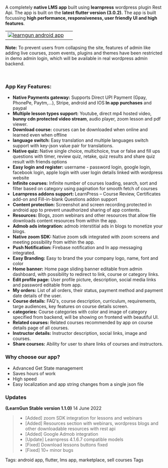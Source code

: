 <p>A completely <strong>native LMS app</strong> built using <strong>learnpress</strong> wordpress plugin Rest Api. The app is built on the <strong>latest flutter version (3.0.2).</strong> The app is built focussing <strong>high performance, responsiveness, user friendly UI and high features</strong>.</p>

<table>
		<tr>
			<td><a href="https://play.google.com/store/apps/details?id=com.learngun.courses"><img alt="learngun android app" src="https://lh3.googleusercontent.com/pw/AM-JKLWsarAJQ5WSauMy77yA4biexdVYoyazfBr-aV6GL3wgrZWnPsZx7lxx6jiieNKBeokhCfIFS8a_7KsRu7qDrYHq7N-3MW5vWJtMTV1i9NQJDp3RKxmOxmPRzoT7ZCOly8xieWrgczXoxmEJshNypFJB=w640-h189-no?authuser=0" /></a></td>
			<td>&nbsp;</td>
		</tr>
		
</table>

<p><strong>Note:</strong> To prevent users from collapsing the site, features of admin like adding live courses, zoom events, plugins and themes have been restricted in demo admin login, which will be available in real wordpress admin backend.</p>

<p><img alt="" src="https://lh3.googleusercontent.com/pw/AM-JKLXPivzOru_lMRoyQTVQQaszg7uH6gNR4TD8vQ-SGKK8ohzvLbW-Yw5ESUY_Ie5dFSb1TOiLkKWnNN5Fua9kHO5PNZMC1jyT0qpxhF2p6yssrdLYh-lZKFWQXXCV16cQ9ipHxwEkgocjsncdPwDpWgg=w1000-h1797-no?authuser=0" /> <img alt="" src="https://lh3.googleusercontent.com/pw/AM-JKLU3GGxs4MveiLEWQ5UeAW45I6dJcfbubRum_u_YLmjztSe9KZMLERbY1abqGEEtKhkmUjCKy4jylD1cIW1evA4ZBoZPDzHIwJ35o95iZmXpmC198CCFVNUECdHYxagYQjo0WjdR1xYbqYrgY6NPWwI=w1080-h2330-no?authuser=0" /> <img alt="" src="https://lh3.googleusercontent.com/pw/AM-JKLVcXmlQ21Crt3mnmcKH-FgCQUxNkoau9R9ymbU3SD6IKy5oMmw6FMWNxRuvSpAjdU9nQy5KaNRrNygYKZXAOAG1u956vPedj9q5yMRDvMflcuXQjhh10pC6sFy9g-jyz1ultu1FL7AB9awL-rO5IiA=w1080-h2330-no?authuser=0" /> <img alt="" src="https://lh3.googleusercontent.com/pw/AM-JKLWhoEJGmlUxzSS-31PkLWwt1twm7lc5tAg-1GdQ-PEghvRtt73XM_taCoIMgmZGZ19Q95kZTzhD8jSeA2jTE9QBSqrSLc-VP3aWVHt3-gpy6B7ma57uZZW27-4AFqKCN9jsI0HROsHG9hNSsTHLr-0=w1080-h2330-no?authuser=0" /> <img alt="" src="https://lh3.googleusercontent.com/JBtKMNxtmsgFKIrfluzg7HtU04YYSA5Zfq-4-DoOvSxLZRY9pisRz5MTPUUix9vIegiotnOx0h5njdx8DcLI0nDegGhMCdPp4kkPm-4Ck68ppz4NI05h97FB6CSqVws_P997owgPZ0gRyzMTVU5Q4Hd3NMdCQVNfVnZpCxYpSPSyfTjITUhrudTpOA62Z1yDK5bsII_zwSKGV-tfAc4vz8ii-bgVhSaGl0d1p4Hxb2wd_qH6HDO6htjMpIrAC0T-oABPIYiLgYeNAGgfuTwTX3b6vodbAKQ4srvU1RAyzZ2IfJtYw0YS_XCx1wVoTqVNpmeKDgY8wtBnRUHT-k7RcKfNCdNh07GYvLETi_W9jGS-NLccz6aoOJPOkmJPNmLh3__RSiuKmTiLO3DK1wrjrWMx3Ozyakc6e5L9TX_ctvZkUIwX39pLloIbrqbvmxSv2Dl2ff1g0-EJIIo18bHrl-NwPyf3zYzDNLqi4h-dvNV9JdQ3nxkVkhtzGX9Q-wttLG1J4mvLEb6C-ZzV6k3ovHkb2238JWFGpWGNABvwIbLtMz4Z3BRUZ4IWyUKvEUrcajPLIKmbkKhOVp-UkDsC9gFhp_Eb6FEo9pUsCAfmI87MzIbUlOhlXf0VTtNIYV2LOLTyInl0rEfjSF0w_k2H0FxDFpWeYjR957EnGsXMc3miFDVfublFRJstkMScKzjIEIHfaXb-uzeMBOiVpQLoFlEKGgWrXqA7e9vALXM1qmiHv42A-6R8eVppHZll7gLWZQq48USJ5FgkLaHez4HEzgpYwIaawXpwEAxwwYmf--vkHBJtLrw=w1080-h2330-no" /> <img alt="" src="https://lh3.googleusercontent.com/pw/AM-JKLUyrMuO0KzA-UTRKSjzL3jcypN6ib2U_ln2-SUluTmvnxucBAR-t1JHs9_HclsC-0QD-xkOOR92S-VVpbqkAwyGws_uZFZW3kHITVgwCkiY-fIV0IMXPYYfsYdtswE8pbAHvUQxJP68ohwVKuHGnGc=w1080-h2330-no?authuser=0" /></p>

<h3><strong>App Key Features:</strong></h3>

<ul>
	<li><strong>Native Payments gateway:</strong> Supports Direct UPI Payment (Gpay, PhonePe, Paytm,...), Stripe, android and IOS<strong> In app purchases</strong> and paypal</li>
	<li><strong>Multiple lesson types support:</strong> Youtube, direct mp4 hosted video, <strong>bunny cdn protected video stream</strong>, audio player, zoom lesson and pdf viewer.</li>
	<li><strong>Download course:</strong> courses can be downloaded when online and learned even when offline</li>
	<li><strong>language switch:</strong> Easy translation and multiple languages switch support with key-json value pair for translations.</li>
	<li><strong>Native quiz:</strong> Native single choice, multichoice, true or false and fill ups questions with timer, review quiz, retake, quiz results and share quiz result with friends options</li>
	<li><strong>Easy login and register:</strong> username - password login, google login, facebook login, apple login with user login details linked with wordpress website</li>
	<li><strong>Infinite courses:</strong> Infinite number of courses loading, search, sort and filter based on category using pagination for smooth fetch of courses</li>
	<li><strong>Learnpress addons support: </strong>LearnPress &ndash; Course Review, Certificates add-on and Fill-in-blank Questions addon support</li>
	<li><strong>Content protection: </strong>Screenshot and screen recording protected in android app to prevent unauthorized sharing of app contents.</li>
	<li><strong>Resources: </strong>Blogs, zoom webinars and other resources that allow file downloads content resources from within the app.</li>
	<li><strong>Admob ads integration: </strong>admob interstitial ads in blogs to monetize your blogs.</li>
	<li><strong>Native zoom SDK: </strong>Native zoom sdk integrated with zoom screens and meeting possibility from within the app.</li>
	<li><strong>Push Notification: </strong>Firebase notification and In app messaging integrated.</li>
	<li><strong>Easy Branding:</strong> Easy to brand the your company logo, name, font and color</li>
	<li><strong>Home banner:</strong> Home page sliding banner editable from admin dashboard, with possibility to redirect to link, course or category links.</li>
	<li><strong>Edit profile page:</strong> User profile picture, description, social media links and password editable from app.</li>
	<li><strong>My orders:</strong> List of all orders, their status, payment method and payment date details of the user.</li>
	<li><strong>Course details:</strong> FAQ&#39;s, course description, curriculum, requirements, targe audiences, key features on course details screen.</li>
	<li><strong>categories:</strong> Course categories with color and image of category specified from backend, will be showing on frontend with beautiful UI.</li>
	<li><strong>Related courses:</strong> Related courses recommended by app on course details page of all courses.</li>
	<li><strong>Instructor details:</strong> Instructor description, social links, image and courses.</li>
	<li><strong>Share courses:</strong> Ability for user to share links of courses and instructors.</li>
</ul>

<h3><strong>Why choose our app?</strong></h3>

<ul>
	<li>Advanced Get State management</li>
	<li>Saves hours of work</li>
	<li>High speed</li>
	<li>Easy localization and app string changes from a single json file</li>
</ul>

<h3><strong>Updates</strong></h3>

<p><strong>(LearnGun Stable version 1.1.0)</strong> 14 June 2022</p>

<blockquote>
<ul>
	<li>[Added] zoom SDK integration for lessons and webinars</li>
	<li>[Added] Resources section with webinars, wordpress blogs and other downloadable resources with rest api</li>
	<li>[Added] Google Admob integration</li>
	<li>[Update] Learnpress 4.1.6.7 compatible models</li>
	<li>[Fixed] Download lessons buttons fixed</li>
	<li>[Fixed] 10+ minor bugs</li>
</ul>
</blockquote>

Tags: android app, flutter, lms app, marketplace, sell courses
Tags
